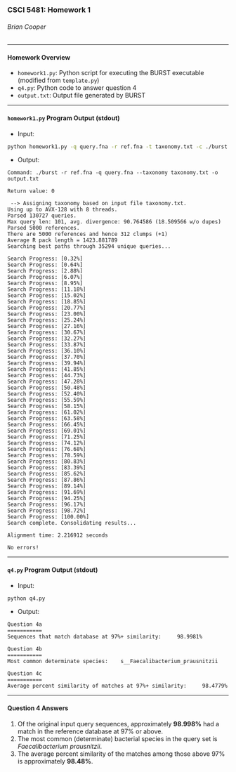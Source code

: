 ### CSCI 5481: Homework 1
###### Brian Cooper

<hr>

#### Homework Overview
- `homework1.py`: Python script for executing the BURST executable (modified from `template.py`)
- `q4.py`: Python code to answer question 4
- `output.txt`: Output file generated by BURST

<hr>

#### `homework1.py` Program Output (stdout)
- Input:
```bash
python homework1.py -q query.fna -r ref.fna -t taxonomy.txt -c ./burst -o output.txt -V
```

- Output:
```
Command: ./burst -r ref.fna -q query.fna --taxonomy taxonomy.txt -o output.txt

Return value: 0

 --> Assigning taxonomy based on input file taxonomy.txt.
Using up to AVX-128 with 8 threads.
Parsed 130727 queries.
Max query len: 101, avg. divergence: 90.764586 (18.509566 w/o dupes)
Parsed 5000 references.
There are 5000 references and hence 312 clumps (+1)
Average R pack length = 1423.881789
Searching best paths through 35294 unique queries...

Search Progress: [0.32%]
Search Progress: [0.64%]
Search Progress: [2.88%]
Search Progress: [6.07%]
Search Progress: [8.95%]
Search Progress: [11.18%]
Search Progress: [15.02%]
Search Progress: [18.85%]
Search Progress: [20.77%]
Search Progress: [23.00%]
Search Progress: [25.24%]
Search Progress: [27.16%]
Search Progress: [30.67%]
Search Progress: [32.27%]
Search Progress: [33.87%]
Search Progress: [36.10%]
Search Progress: [37.70%]
Search Progress: [39.94%]
Search Progress: [41.85%]
Search Progress: [44.73%]
Search Progress: [47.28%]
Search Progress: [50.48%]
Search Progress: [52.40%]
Search Progress: [55.59%]
Search Progress: [58.15%]
Search Progress: [61.02%]
Search Progress: [63.58%]
Search Progress: [66.45%]
Search Progress: [69.01%]
Search Progress: [71.25%]
Search Progress: [74.12%]
Search Progress: [76.68%]
Search Progress: [78.59%]
Search Progress: [80.83%]
Search Progress: [83.39%]
Search Progress: [85.62%]
Search Progress: [87.86%]
Search Progress: [89.14%]
Search Progress: [91.69%]
Search Progress: [94.25%]
Search Progress: [96.17%]
Search Progress: [98.72%]
Search Progress: [100.00%]
Search complete. Consolidating results...

Alignment time: 2.216912 seconds

No errors!
```
<hr>

#### `q4.py` Program Output (stdout)
- Input:
```bash
python q4.py
```

- Output:
```
Question 4a
===========
Sequences that match database at 97%+ similarity:     98.9981%

Question 4b
===========
Most common determinate species:    s__Faecalibacterium_prausnitzii

Question 4c
===========
Average percent similarity of matches at 97%+ similarity:     98.4779%
```

<hr>

#### Question 4 Answers

1. Of the original input query sequences, approximately __98.998%__ had a match in the reference database at 97% or above.
2. The most common (determinate) bacterial species in the query set is _Faecalibacterium prausnitzii_.
3. The average percent similarity of the matches among those above 97% is approximately __98.48%__.
